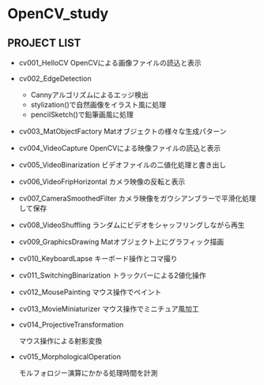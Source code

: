 # OpenCV_study

## PROJECT LIST

- cv001_HelloCV 
  OpenCVによる画像ファイルの読込と表示

- cv002_EdgeDetection
  - Cannyアルゴリズムによるエッジ検出
  - stylization()で自然画像をイラスト風に処理
  - pencilSketch()で鉛筆画風に処理

- cv003_MatObjectFactory
  Matオブジェクトの様々な生成パターン

- cv004_VideoCapture
  OpenCVによる映像ファイルの読込と表示

- cv005_VideoBinarization
  ビデオファイルの二値化処理と書き出し

- cv006_VideoFripHorizontal
  カメラ映像の反転と表示

- cv007_CameraSmoothedFilter
  カメラ映像をガウシアンブラーで平滑化処理して保存

- cv008_VideoShuffling
  ランダムにビデオをシャッフリングしながら再生

- cv009_GraphicsDrawing
  Matオブジェクト上にグラフィック描画

- cv010_KeyboardLapse
  キーボード操作とコマ撮り

- cv011_SwitchingBinarization
  トラックバーによる2値化操作

- cv012_MousePainting
  マウス操作でペイント

- cv013_MovieMiniaturizer
  マウス操作でミニチュア風加工

- cv014_ProjectiveTransformation

  マウス操作による射影変換

- cv015_MorphologicalOperation

  モルフォロジー演算にかかる処理時間を計測
